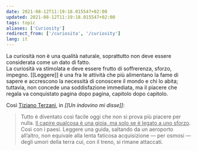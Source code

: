 ```yaml
---
date: 2021-08-12T11:19:18.015547+02:00
updated: 2021-08-12T11:19:18.015547+02:00
tags: topic
aliases: ['Curiosity']
redirect_from: ['/curiosita', '/curiosity']
lang: it
---
```

La curiosità non è una qualità naturale, soprattutto non deve essere considerata come un dato di fatto.  
La curiosità va stimolata e deve essere frutto di soffrerenza, sforzo, impegno. [[Leggere]] è una fra le attività che più alimentano la fame di sapere e accrescono la necessità di conoscere il mondo e chi lo abita; tuttavia, non concede una soddisfazione immediata, ma il piacere che regala va conquistato pagina dopo pagina, capitolo dopo capitolo.

Così [Tiziano Terzani](https://it.wikipedia.org/wiki/Tiziano_Terzani 'Tiziano Terzani su Wikipedia'), in *[[Un indovino mi disse]]*:

> Tutto è diventato così facile oggi che non si prova più piacere per nulla. <u>Il capire qualcosa è una gioia, ma solo se è legato a uno sforzo</u>. Così con i paesi. Leggere una guida, saltando da un aeroporto all’altro, non equivale alla lenta faticosa acquisizione — per osmosi — degli umori della terra cui, con il treno, si rimane attaccati.